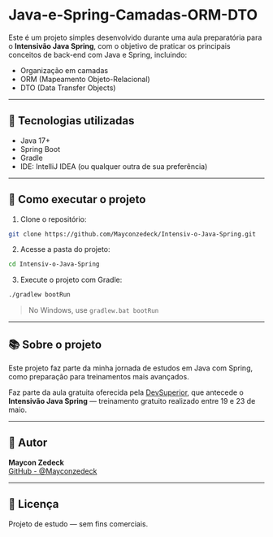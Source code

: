 # Java-e-Spring-Camadas-ORM-DTO

Este é um projeto simples desenvolvido durante uma aula preparatória para o **Intensivão Java Spring**, com o objetivo de praticar os principais conceitos de back-end com Java e Spring, incluindo:

- Organização em camadas
- ORM (Mapeamento Objeto-Relacional)
- DTO (Data Transfer Objects)

---

## 🔧 Tecnologias utilizadas

- Java 17+  
- Spring Boot  
- Gradle  
- IDE: IntelliJ IDEA (ou qualquer outra de sua preferência)

---

## 🚀 Como executar o projeto

1. Clone o repositório:  
```bash
git clone https://github.com/Mayconzedeck/Intensiv-o-Java-Spring.git
```

2. Acesse a pasta do projeto:  
```bash
cd Intensiv-o-Java-Spring
```

3. Execute o projeto com Gradle:  
```bash
./gradlew bootRun
```
> No Windows, use `gradlew.bat bootRun`

---

## 📚 Sobre o projeto

Este projeto faz parte da minha jornada de estudos em Java com Spring, como preparação para treinamentos mais avançados.

Faz parte da aula gratuita oferecida pela [DevSuperior](https://devsuperior.com.br), que antecede o **Intensivão Java Spring** — treinamento gratuito realizado entre 19 e 23 de maio.

---

## 👤 Autor

**Maycon Zedeck**  
[GitHub - @Mayconzedeck](https://github.com/Mayconzedeck)

---

## 📄 Licença

Projeto de estudo — sem fins comerciais.